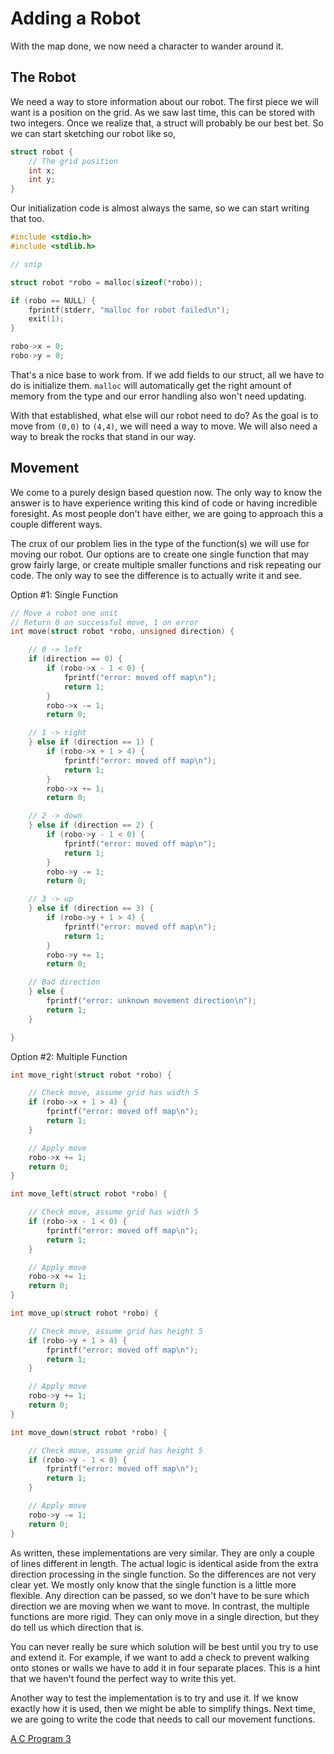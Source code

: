 # Adding a Robot

With the map done, we now need a character to wander around it.

## The Robot

We need a way to store information about our robot. The first piece we will
want is a position on the grid. As we saw last time, this can be stored with two
integers. Once we realize that, a struct will probably be our best bet. So we
can start sketching our robot like so,

```c
struct robot {
    // The grid position
    int x;
    int y;
}
```

Our initialization code is almost always the same, so we can start writing that
too.

```c
#include <stdio.h>
#include <stdlib.h>

// snip

struct robot *robo = malloc(sizeof(*robo));

if (robo == NULL) {
    fprintf(stderr, "malloc for robot failed\n");
    exit(1);
}

robo->x = 0;
robo->y = 0;
```

That's a nice base to work from. If we add fields to our struct, all we have to
do is initialize them. `malloc` will automatically get the right amount of
memory from the type and our error handling also won't need updating.

With that established, what else will our robot need to do? As the goal is to
move from `(0,0)` to `(4,4)`, we will need a way to move. We will also need a
way to break the rocks that stand in our way.

## Movement

We come to a purely design based question now. The only way to know the answer
is to have experience writing this kind of code or having incredible foresight.
As most people don't have either, we are going to approach this a couple
different ways.

The crux of our problem lies in the type of the function(s) we will use for
moving our robot. Our options are to create one single function that may grow
fairly large, or create multiple smaller functions and risk repeating our code.
The only way to see the difference is to actually write it and see.

Option #1: Single Function

```c
// Move a robot one unit
// Return 0 on successful move, 1 on error
int move(struct robot *robo, unsigned direction) {

    // 0 -> left
    if (direction == 0) {
        if (robo->x - 1 < 0) {
            fprintf("error: moved off map\n");
            return 1;
        }
        robo->x -= 1;
        return 0;

    // 1 -> right
    } else if (direction == 1) {
        if (robo->x + 1 > 4) {
            fprintf("error: moved off map\n");
            return 1;
        }
        robo->x += 1;
        return 0;

    // 2 -> down
    } else if (direction == 2) {
        if (robo->y - 1 < 0) {
            fprintf("error: moved off map\n");
            return 1;
        }
        robo->y -= 1;
        return 0;

    // 3 -> up
    } else if (direction == 3) {
        if (robo->y + 1 > 4) {
            fprintf("error: moved off map\n");
            return 1;
        }
        robo->y += 1;
        return 0;

    // Bad direction
    } else {
        fprintf("error: unknown movement direction\n");
        return 1;
    }

}
```

Option #2: Multiple Function

```c
int move_right(struct robot *robo) {

    // Check move, assume grid has width 5
    if (robo->x + 1 > 4) {
        fprintf("error: moved off map\n");
        return 1;
    }

    // Apply move
    robo->x += 1;
    return 0;
}

int move_left(struct robot *robo) {

    // Check move, assume grid has width 5
    if (robo->x - 1 < 0) {
        fprintf("error: moved off map\n");
        return 1;
    }

    // Apply move
    robo->x += 1;
    return 0;
}

int move_up(struct robot *robo) {

    // Check move, assume grid has height 5
    if (robo->y + 1 > 4) {
        fprintf("error: moved off map\n");
        return 1;
    }

    // Apply move
    robo->y += 1;
    return 0;
}

int move_down(struct robot *robo) {

    // Check move, assume grid has height 5
    if (robo->y - 1 < 0) {
        fprintf("error: moved off map\n");
        return 1;
    }

    // Apply move
    robo->y -= 1;
    return 0;
}
```

As written, these implementations are very similar. They are only a couple of
lines different in length. The actual logic is identical aside from the extra
direction processing in the single function. So the differences are not very
clear yet. We mostly only know that the single function is a little more
flexible. Any direction can be passed, so we don't have to be sure which
direction we are moving when we want to move. In contrast, the multiple
functions are more rigid. They can only move in a single direction, but they do
tell us which direction that is.

You can never really be sure which solution will be best until you try to use
and extend it. For example, if we want to add a check to prevent walking onto
stones or walls we have to add it in four separate places. This is a hint that
we haven't found the perfect way to write this yet.

Another way to test the implementation is to try and use it. If we know exactly
how it is used, then we might be able to simplify things. Next time, we are
going to write the code that needs to call our movement functions.

[A C Program 3](20-c-program3.html)
